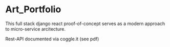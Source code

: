 # Art_Portfolio
This full stack django react proof-of-concept serves as a modern approach to micro-service arcitecture. 

Rest-API documented via coggle.it (see pdf) 
